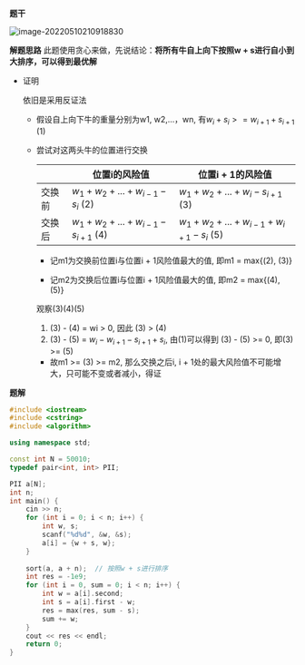 **题干**

![image-20220510210918830](https://cdn.jsdelivr.net/gh/liver0377/images@main/img/image-20220510210918830.png)



**解题思路**
此题使用贪心来做，先说结论：**将所有牛自上向下按照w + s进行自小到大排序，可以得到最优解**

- 证明

  依旧是采用反证法

  - 假设自上向下牛的重量分别为w1, w2,...，wn, 有$w_i + s_i >= w_{i + 1} + s_{i + 1}$ (1)

  - 尝试对这两头牛的位置进行交换

    |        | 位置i的风险值                                 | 位置i + 1的风险值                                   |
    | ------ | --------------------------------------------- | --------------------------------------------------- |
    | 交换前 | $w_1 + w_2 + ... + w_{i - 1} - s_i$ (2)       | $w_1 + w_2 + ... + w_i - s_{i + 1}$ (3)             |
    | 交换后 | $w_1 + w_2 + ... + w_{i - 1} - s_{i + 1}$ (4) | $w_1 + w_2 + ... + w_{i - 1} + w_{i + 1} - s_i$ (5) |

    - 记m1为交换前位置i与位置i + 1风险值最大的值, 即m1 = max{(2), (3)}

    - 记m2为交换后位置i与位置i + 1风险值最大的值, 即m2 = max{(4), (5)}

    观察(3)(4)(5)

    1. (3) - (4) = wi > 0, 因此 (3) > (4)
    2. (3) - (5) = $w_i - w_{i + 1} - s_{i + 1} + s_i$, 由(1)可以得到 (3) - (5) >= 0, 即(3) >= (5)

    - 故m1 >= (3) >= m2, 那么交换之后i, i + 1处的最大风险值不可能增大，只可能不变或者减小，得证



**题解**

```cpp
#include <iostream>
#include <cstring>
#include <algorithm>

using namespace std;

const int N = 50010;
typedef pair<int, int> PII;

PII a[N];
int n;
int main() {
    cin >> n;
    for (int i = 0; i < n; i++) {
        int w, s;
        scanf("%d%d", &w, &s);
        a[i] = {w + s, w};
    }
    
    sort(a, a + n);  // 按照w + s进行排序
    int res = -1e9;
    for (int i = 0, sum = 0; i < n; i++) {
        int w = a[i].second;
        int s = a[i].first - w;
        res = max(res, sum - s);
        sum += w;
    }
    cout << res << endl;
    return 0;
}
```

